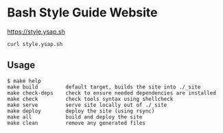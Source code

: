 Bash Style Guide Website
========================

https://style.ysap.sh

```
curl style.ysap.sh
```

Usage
-----

```
$ make help
make build         default target, builds the site into ./_site
make check-deps    check to ensure needed dependencies are installed
make check         check tools syntax using shellcheck
make serve         serve site locally out of ./_site
make deploy        deploy the site (using rsync)
make all           build and deploy the site
make clean         remove any generated files
```
